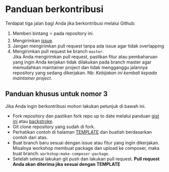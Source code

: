 # Panduan berkontribusi
Terdapat tiga jalan bagi Anda jika berkontribusi melalui Github:
1. Memberi bintang ⭐️ pada repository ini.
1. Mengirimkan [issue](https://github.com/BaliPHP/workshop-draft/issues).
1. Jangan mengirimkan pull request tanpa ada issue agar tidak overlapping
1. Mengirimkan pull request ke branch `master`. <br />
   Jika Anda mengirimkan pull request, pastikan fitur atau pembaharuan yang ingin Anda kerjakan tidak dilakukan pada branch master agar memudahkan maintainer project dan tidak mengganggu jalannya repository yang sedang dikerjakan.
   Nb: *Kebijakan ini kembali kepada maintainer project*.

## Panduan khusus untuk nomor 3
Jika Anda ingin berkontribusi mohon lakukan petunjuk di bawah ini.
- Fork repository dan pastikan fork repo up to date melalui panduan [gist ini](https://gist.github.com/CristinaSolana/1885435) atau [backstroke](https://backstroke.co/).
- Git clone repository yang sudah di fork.
- Perhatikan contoh di halaman [TEMPLATE](workshop-idea/TEMPLATE.md) dan buatlah berdasarkan contoh dari atas.
- Buat branch baru sesuai dengan issue atau fitur yang ingin dikerjakan. Misalnya workshop membuat package dan upload ke composer, maka buat branch: ```workshop:make-composer-package```.
- Setelah selesai lakukan git push dan lakukan pull request. **Pull request Anda akan diterima jika sesuai dengan TEMPLATE**

